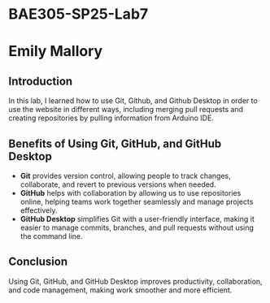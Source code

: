 # BAE305-SP25-Lab7
# Emily Mallory

## Introduction  
In this lab, I learned how to use Git, Github, and Github Desktop in order to use the website in different ways, including merging pull requests and creating repositories by pulling information from Arduino IDE.  

## Benefits of Using Git, GitHub, and GitHub Desktop  
- **Git** provides version control, allowing people to track changes, collaborate, and revert to previous versions when needed.  
- **GitHub** helps with collaboration by allowing us to use repositories online, helping teams work together seamlessly and manage projects effectively.  
- **GitHub Desktop** simplifies Git with a user-friendly interface, making it easier to manage commits, branches, and pull requests without using the command line.  

## Conclusion  
Using Git, GitHub, and GitHub Desktop improves productivity, collaboration, and code management, making work smoother and more efficient.  
